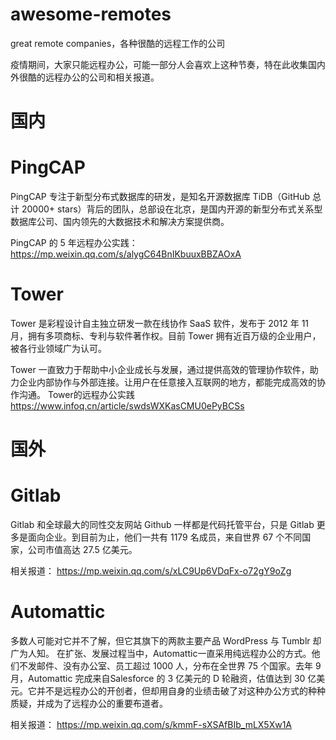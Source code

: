 # awesome-remotes
great remote companies，各种很酷的远程工作的公司

疫情期间，大家只能远程办公，可能一部分人会喜欢上这种节奏，特在此收集国内外很酷的远程办公的公司和相关报道。
# 国内

# PingCAP
PingCAP 专注于新型分布式数据库的研发，是知名开源数据库 TiDB（GitHub 总计 20000+ stars）背后的团队，总部设在北京，是国内开源的新型分布式关系型数据库公司、国内领先的大数据技术和解决方案提供商。

PingCAP 的 5 年远程办公实践：https://mp.weixin.qq.com/s/alygC64BnIKbuuxBBZAOxA

# Tower
Tower 是彩程设计自主独立研发一款在线协作 SaaS 软件，发布于 2012 年 11 月，拥有多项商标、专利与软件著作权。目前 Tower 拥有近百万级的企业用户，被各行业领域广为认可。

Tower 一直致力于帮助中小企业成长与发展，通过提供高效的管理协作软件，助力企业内部协作与外部连接。让用户在任意接入互联网的地方，都能完成高效的协作沟通。
Tower的远程办公实践 https://www.infoq.cn/article/swdsWXKasCMU0ePyBCSs

# 国外

# Gitlab 
Gitlab 和全球最大的同性交友网站 Github 一样都是代码托管平台，只是 Gitlab 更多是面向企业。到目前为止，他们一共有 1179 名成员，来自世界 67 个不同国家，公司市值高达 27.5 亿美元。

相关报道：
https://mp.weixin.qq.com/s/xLC9Up6VDqFx-o72gY9oZg

# Automattic
多数人可能对它并不了解，但它其旗下的两款主要产品 WordPress 与 Tumblr 却广为人知。
在扩张、发展过程当中，Automattic一直采用纯远程办公的方式。他们不发邮件、没有办公室、员工超过 1000 人，分布在全世界 75 个国家。去年 9 月，Automattic 完成来自Salesforce 的 3 亿美元的 D 轮融资，估值达到 30 亿美元。它并不是远程办公的开创者，但却用自身的业绩击破了对这种办公方式的种种质疑，并成为了远程办公的重要布道者。

相关报道：
https://mp.weixin.qq.com/s/kmmF-sXSAfBIb_mLX5Xw1A
